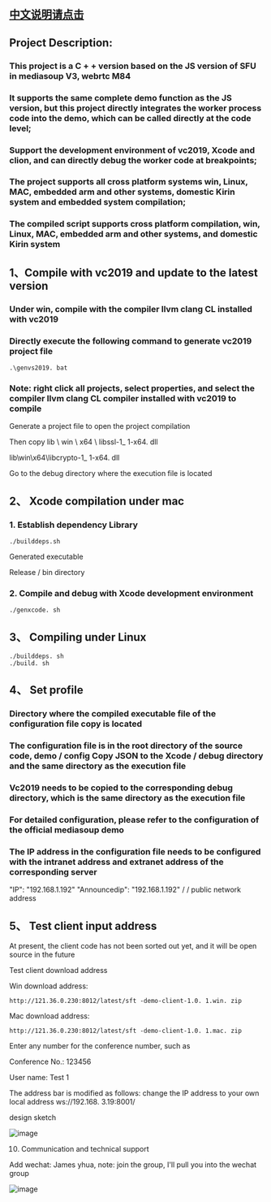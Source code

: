 
## [中文说明请点击](https://github.com/yanhua133/mediasoup-sfu-cpp/blob/main/README.cn.md)
##  Project Description:

###  This project is a C + + version based on the JS version of SFU in mediasoup V3, webrtc M84

###  It supports the same complete demo function as the JS version, but this project directly integrates the worker process code into the demo, which can be called directly at the code level;

###  Support the development environment of vc2019, Xcode and clion, and can directly debug the worker code at breakpoints;

###  The project supports all cross platform systems win, Linux, MAC, embedded arm and other systems, domestic Kirin system and embedded system compilation;

###  The compiled script supports cross platform compilation, win, Linux, MAC, embedded arm and other systems, and domestic Kirin system


##  1、Compile with vc2019 and update to the latest version

###  Under win, compile with the compiler llvm clang CL installed with vc2019

###  Directly execute the following command to generate vc2019 project file


```
.\genvs2019. bat
```
###  Note: right click all projects, select properties, and select the compiler llvm clang CL compiler installed with vc2019 to compile


Generate a project file to open the project compilation

Then copy lib \ win \ x64 \ libssl-1_ 1-x64. dll

lib\win\x64\libcrypto-1_ 1-x64. dll

Go to the debug directory where the execution file is located



##  2、 Xcode compilation under mac


###  1. Establish dependency Library


```
./builddeps.sh
```

Generated executable

Release / bin directory


###  2. Compile and debug with Xcode development environment

```
./genxcode. sh
```

##  3、 Compiling under Linux

```
./builddeps. sh
./build. sh
```


##  4、 Set profile

###  Directory where the compiled executable file of the configuration file copy is located

###  The configuration file is in the root directory of the source code, demo / config Copy JSON to the Xcode / debug directory and the same directory as the execution file

###  Vc2019 needs to be copied to the corresponding debug directory, which is the same directory as the execution file

###  For detailed configuration, please refer to the configuration of the official mediasoup demo

###  The IP address in the configuration file needs to be configured with the intranet address and extranet address of the corresponding server

"IP": "192.168.1.192"
"Announcedip": "192.168.1.192" / / public network address



##  5、 Test client input address

At present, the client code has not been sorted out yet, and it will be open source in the future

Test client download address

Win download address:

```
http://121.36.0.230:8012/latest/sft -demo-client-1.0. 1.win. zip
```
Mac download address:
```
http://121.36.0.230:8012/latest/sft -demo-client-1.0. 1.mac. zip
```

Enter any number for the conference number, such as

Conference No.: 123456

User name: Test 1

The address bar is modified as follows: change the IP address to your own local address
ws://192.168. 3.19:8001/

design sketch

![image]( https://raw.githubusercontent.com/yanhua133/mediasoup-sfu-cpp/main/demo.jpg )


10. Communication and technical support

Add wechat: James yhua, note: join the group, I'll pull you into the wechat group

![image](https://github.com/yanhua133/mediasoup-sfu-cpp/blob/main/zuozhe.jpeg?raw=true)

